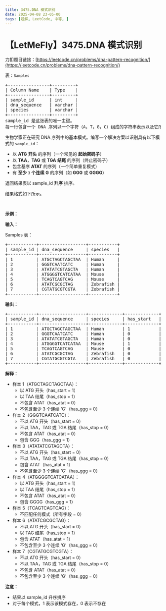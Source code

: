 ```yaml
---
title: 3475.DNA 模式识别
date: 2025-04-08 23-05-00
tags: [题解, LeetCode, 中等, ]
---
```


# 【LetMeFly】3475.DNA 模式识别

力扣题目链接：[https://leetcode.cn/problems/dna-pattern-recognition/](https://leetcode.cn/problems/dna-pattern-recognition/)

<p>表：<code>Samples</code></p>

<pre>
+----------------+---------+
| Column Name    | Type    | 
+----------------+---------+
| sample_id      | int     |
| dna_sequence   | varchar |
| species        | varchar |
+----------------+---------+
sample_id 是这张表的唯一主键。
每一行包含一个 DNA 序列以一个字符（A，T，G，C）组成的字符串表示以及它所采集自的物种。
</pre>

<p>生物学家正在研究 DNA 序列中的基本模式。编写一个解决方案以识别具有以下模式的&nbsp;<code>sample_id</code>：</p>

<ul>
	<li>以&nbsp;<strong>ATG</strong> <strong>开头</strong>&nbsp;的序列（一个常见的 <strong>起始密码子</strong>）</li>
	<li>以 <strong>TAA</strong>，<strong>TAG</strong>&nbsp;或&nbsp;<strong>TGA</strong>&nbsp;<strong>结尾</strong>&nbsp;的序列（终止密码子）</li>
	<li>包含基序 <strong>ATAT</strong> 的序列（一个简单重复模式）</li>
	<li>有 <strong>至少</strong>&nbsp;<code>3</code>&nbsp;<strong>个连续</strong>&nbsp;<strong>G</strong>&nbsp;的序列（如&nbsp;<strong>GGG</strong>&nbsp;或&nbsp;<strong>GGGG</strong>）</li>
</ul>

<p>返回结果表以&nbsp;sample_id <strong>升序</strong>&nbsp;排序<em>。</em></p>

<p>结果格式如下所示。</p>

<p>&nbsp;</p>

<p><strong class="example">示例：</strong></p>

<div class="example-block">
<p><strong>输入：</strong></p>

<p>Samples 表：</p>

<pre class="example-io">
+-----------+------------------+-----------+
| sample_id | dna_sequence     | species   |
+-----------+------------------+-----------+
| 1         | ATGCTAGCTAGCTAA  | Human     |
| 2         | GGGTCAATCATC     | Human     |
| 3         | ATATATCGTAGCTA   | Human     |
| 4         | ATGGGGTCATCATAA  | Mouse     |
| 5         | TCAGTCAGTCAG     | Mouse     |
| 6         | ATATCGCGCTAG     | Zebrafish |
| 7         | CGTATGCGTCGTA    | Zebrafish |
+-----------+------------------+-----------+
</pre>

<p><strong>输出：</strong></p>

<pre class="example-io">
+-----------+------------------+-------------+-------------+------------+------------+------------+
| sample_id | dna_sequence     | species     | has_start   | has_stop   | has_atat   | has_ggg    |
+-----------+------------------+-------------+-------------+------------+------------+------------+
| 1         | ATGCTAGCTAGCTAA  | Human       | 1           | 1          | 0          | 0          |
| 2         | GGGTCAATCATC     | Human       | 0           | 0          | 0          | 1          |
| 3         | ATATATCGTAGCTA   | Human       | 0           | 0          | 1          | 0          |
| 4         | ATGGGGTCATCATAA  | Mouse       | 1           | 1          | 0          | 1          |
| 5         | TCAGTCAGTCAG     | Mouse       | 0           | 0          | 0          | 0          |
| 6         | ATATCGCGCTAG     | Zebrafish   | 0           | 1          | 1          | 0          |
| 7         | CGTATGCGTCGTA    | Zebrafish   | 0           | 0          | 0          | 0          |
+-----------+------------------+-------------+-------------+------------+------------+------------+
</pre>

<p><strong>解释：</strong></p>

<ul>
	<li>样本 1（ATGCTAGCTAGCTAA）：
	<ul>
		<li>以 ATG 开头（has_start = 1）</li>
		<li>以 TAA 结尾（has_stop = 1）</li>
		<li>不包含 ATAT（has_atat = 0）</li>
		<li>不包含至少 3 个连续 ‘G’（has_ggg = 0）</li>
	</ul>
	</li>
	<li>样本 2（GGGTCAATCATC）：
	<ul>
		<li>不以 ATG 开头（has_start = 0）</li>
		<li>不以 TAA，TAG 或 TGA 结尾（has_stop = 0）</li>
		<li>不包含 ATAT（has_atat = 0）</li>
		<li>包含 GGG（has_ggg = 1）</li>
	</ul>
	</li>
	<li>样本 3（ATATATCGTAGCTA）：
	<ul>
		<li>不以 ATG 开头（has_start = 0）</li>
		<li>不以 TAA，TAG 或 TGA 结尾（has_stop = 0）</li>
		<li>包含 ATAT（has_atat = 1）</li>
		<li>不包含至少 3 个连续 ‘G’（has_ggg = 0）</li>
	</ul>
	</li>
	<li>样本 4（ATGGGGTCATCATAA）：
	<ul>
		<li>以 ATG 开头（has_start = 1）</li>
		<li>以 TAA 结尾（has_stop = 1）</li>
		<li>不包含 ATAT（has_atat = 0）</li>
		<li>包含 GGGG（has_ggg = 1）</li>
	</ul>
	</li>
	<li>样本 5（TCAGTCAGTCAG）：
	<ul>
		<li>不匹配任何模式（所有字段 = 0）</li>
	</ul>
	</li>
	<li>样本 6（ATATCGCGCTAG）：
	<ul>
		<li>不以 ATG 开头（has_start = 0）</li>
		<li>以 TAG 结尾（has_stop = 1）</li>
		<li>包含 ATAT（has_atat = 1）</li>
		<li>不包含至少 3 个连续 ‘G’（has_ggg = 0）</li>
	</ul>
	</li>
	<li>样本 7（CGTATGCGTCGTA）：
	<ul>
		<li>不以 ATG 开头（has_start = 0）</li>
		<li>不以 TAA，TAG 或 TGA 结尾（has_stop = 0）</li>
		<li>不包含 ATAT（has_atat = 0）</li>
		<li>不包含至少 3 个连续 ‘G’（has_ggg = 0）</li>
	</ul>
	</li>
</ul>

<p><strong>注意：</strong></p>

<ul>
	<li>结果以 sample_id 升序排序</li>
	<li>对于每个模式，1 表示该模式存在，0 表示不存在</li>
</ul>
</div>


    